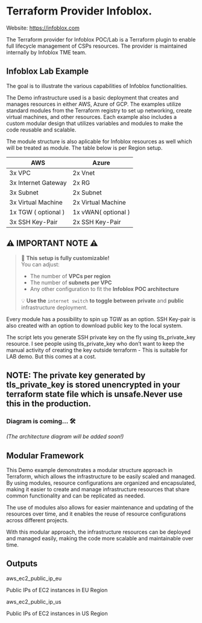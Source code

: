 # Terraform Provider Infoblox.
 Website: https://infoblox.com
 
The Terraform provider for Infoblox POC/Lab is a Terraform plugin to enable full lifecycle management of CSPs resources. The provider is maintained internally by Infoblox TME team.




##   Infoblox Lab Example
The goal is to illustrate the various capabilities of Infoblox functionalities.

The Demo infrastructure used is a basic deployment that creates and manages resources in either AWS, Azure of GCP. The examples utilize standard modules from the Terraform registry to set up networking, create virtual machines, and other resources. Each example also includes a custom modular design that utilizes variables and modules to make the code reusable and scalable.

The module structure is also aplicable for Infoblox  resources as well which will be treated as module. The table below is per Region setup.

|     AWS              |      Azure          |
| -------------------- | ------------------- |
|  3x VPC              | 2x Vnet             |
|  3x Internet Gateway | 2x RG               |
|  3x Subnet           | 2x Subnet           |
|  3x Virtual Machine  | 2x Virtual Machine  |
|  1x TGW ( optional ) | 1x vWAN( optional ) |
|  3x SSH Key-Pair     | 2x SSH Key-Pair                    |

## ⚠️ **IMPORTANT NOTE** ⚠️

> 🚀 **This setup is fully customizable!**  
> You can adjust:
> - The number of **VPCs per region**  
> - The number of **subnets per VPC**  
> - Any other configuration to fit the **Infoblox POC architecture**  
>  
> 💡 **Use the** `internet switch` **to toggle between** **private** and **public** infrastructure deployment.


Every module has a possibility to spin up TGW as an option. SSH Key-pair is also created with an option to download public key to the local system.

The script lets you generate SSH private key on the fly using tls_private_key resource. I see people using tls_private_key who don’t want to keep the manual activity of creating the key outside terraform - This is suitable for LAB demo. But this comes at a cost. 

## NOTE: The private key generated by tls_private_key is stored unencrypted in your terraform state file which is unsafe.Never use this in the production.


### **Diagram is coming...** 🛠️  
_(The architecture diagram will be added soon!)_


## Modular Framework

This Demo example demonstrates a modular structure approach in Terraform, which allows the infrastructure to be easily scaled and managed. By using modules, resource configurations are organized and encapsulated, making it easier to create and manage infrastructure resources that share common functionality and can be replicated as needed.

The use of modules also allows for easier maintenance and updating of the resources over time, and it enables the reuse of resource configurations across different projects.

With this modular approach, the infrastructure resources can be deployed and managed easily, making the code more scalable and maintainable over time.


## Outputs

aws_ec2_public_ip_eu

Public IPs of EC2 instances in EU Region

aws_ec2_public_ip_us

Public IPs of EC2 instances in US Region


